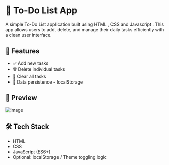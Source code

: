 # 📝 To-Do List App

A simple To-Do List application built using HTML , CSS and Javascript . This app allows users to add, delete, and manage their daily tasks efficiently with a clean user interface.

## 🚀 Features

- ✅ Add new tasks
- 🗑️ Delete individual tasks
- 🧹 Clear all tasks
- 💾 Data persistence - localStorage

## 📸 Preview

![image](https://github.com/user-attachments/assets/318f9427-e1f7-4129-a80e-f8a8b71f6ae8)

## 🛠️ Tech Stack

- HTML
- CSS
- JavaScript (ES6+)
- Optional: localStorage / Theme toggling logic

